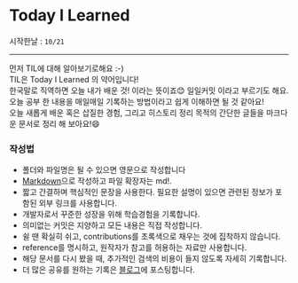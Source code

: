 # Today I Learned

시작한날 : ```10/21```

<hr/>
먼저 TIL에 대해 알아보기로해요 :-)<br/>
TIL은 Today I Learned 의 약어입니다!<br/>
한국말로 직역하면 오늘 내가 배운 것! 이라는 뜻이죠😊 일일커밋 이라고 부르기도 해요.<br/>
오늘 공부 한 내용을 매일매일 기록하는 방법이라고 쉽게 이해하면 될 것 같아요!<br/>
오늘 새롭게 배운 혹은 삽질한 경험, 그리고 히스토리 정리 목적의 간단한 글들을 마크다운 문서로 정리 해 보아요!😄 

### 작성법

- 폴더와 파일명은 될 수 있으면 영문으로 작성합니다
- [Markdown](https://hr/>gist.github.com/ihoneymon/652be052a0727ad59601, "Markdown link")으로 작성하고 파일 확장자는 md!.
- 짧고 간결하며 핵심적인 문장을 사용한다. 필요한 설명이 있으면 관련된 정보가 포함된 외부 링크를 사용합니다.
- 개발자로서 꾸준한 성장을 위해 학습경험을 기록합니다.
- 의미없는 커밋은 지양하고 모든 내용은 직접 작성합니다.
- 쉴 땐 확실히 쉬고, contributions를 초록색으로 채우는 것에 집착하지 않습니다.
- reference를 명시하고, 원작자가 참고를 허용하는 자료만 사용합니다.
- 해당 문서를 다시 봤을 때, 추가적인 검색의 비용이 들지 않도록 자세히 기록합니다.
- 더 많은 공유를 원하는 기록은 [블로그](https://spring-lover.tistory.com/, "블로그 link")에 포스팅합니다.
